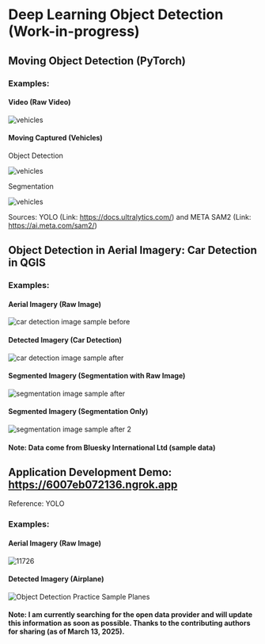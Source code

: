 # Deep Learning Object Detection (Work-in-progress)


## Moving Object Detection (PyTorch)

### Examples:

#### Video (Raw Video)
![vehicles](https://github.com/WooserkPark/Deep-Learning-Object-Detection/blob/main/02_image/vehicles.gif)

#### Moving Captured (Vehicles)

Object Detection

![vehicles](https://github.com/WooserkPark/Deep-Learning-Object-Detection/blob/main/03_outcome/vehicles-detection.gif)

Segmentation

![vehicles](https://github.com/WooserkPark/Deep-Learning-Object-Detection/blob/main/03_outcome/vehicles-segmentation.gif)

Sources: YOLO (Link: https://docs.ultralytics.com/) and META SAM2 (Link: https://ai.meta.com/sam2/)

## Object Detection in Aerial Imagery: Car Detection in QGIS

### Examples:

#### Aerial Imagery (Raw Image)
![car detection image sample before](https://github.com/user-attachments/assets/00fa1404-e371-4733-9014-c54e6d3267d4)

#### Detected Imagery (Car Detection)
![car detection image sample after](https://github.com/user-attachments/assets/3e25f7b5-f95f-4d18-8995-da52871e0627)

#### Segmented Imagery (Segmentation with Raw Image)
![segmentation image sample after](https://github.com/user-attachments/assets/25a4afcc-7752-449a-82ce-e9bba0e22845)

#### Segmented Imagery (Segmentation Only)
![segmentation image sample after 2](https://github.com/user-attachments/assets/ee62870a-3327-43c3-91d6-bba8bd00fbf3)

#### Note: Data come from Bluesky International Ltd (sample data)

## Application Development Demo: https://6007eb072136.ngrok.app
Reference: YOLO

### Examples:

#### Aerial Imagery (Raw Image)
![11726](https://github.com/user-attachments/assets/c1a94769-4ecb-4c8a-9026-820ea02fa87b)

#### Detected Imagery (Airplane)
![Object Detection Practice Sample Planes](https://github.com/user-attachments/assets/ef29585c-3c2d-4cd5-818a-ea11ec358a61)

#### Note: I am currently searching for the open data provider and will update this information as soon as possible. Thanks to the contributing authors for sharing (as of March 13, 2025).
